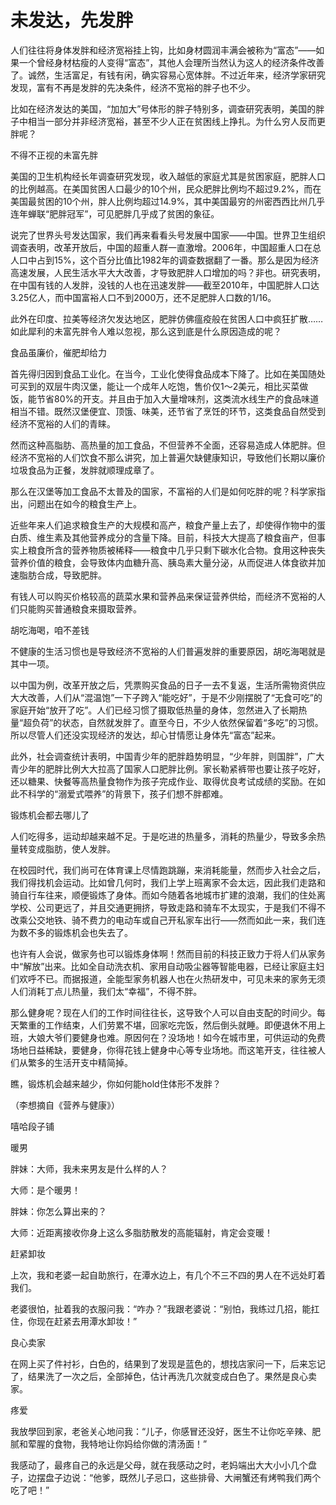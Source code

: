 # 未发达，先发胖

人们往往将身体发胖和经济宽裕挂上钩，比如身材圆润丰满会被称为“富态”——如果一个曾经身材枯瘦的人变得“富态”，其他人会理所当然认为这人的经济条件改善了。诚然，生活富足，有钱有闲，确实容易心宽体胖。不过近年来，经济学家研究发现，富有不再是发胖的先决条件，经济不宽裕的胖子也不少。 

比如在经济发达的美国，“加加大”号体形的胖子特别多，调查研究表明，美国的胖子中相当一部分并非经济宽裕，甚至不少人正在贫困线上挣扎。为什么穷人反而更胖呢？ 

不得不正视的未富先胖 

美国的卫生机构经长年调查研究发现，收入越低的家庭尤其是贫困家庭，肥胖人口的比例越高。在美国贫困人口最少的10个州，民众肥胖比例均不超过9.2%，而在美国最贫困的10个州，胖人比例均超过14.9%，其中美国最穷的州密西西比州几乎连年蝉联“肥胖冠军”，可见肥胖几乎成了贫困的象征。 

说完了世界头号发达国家，我们再来看看头号发展中国家——中国。世界卫生组织调查表明，改革开放后，中国的超重人群一直激增。2006年，中国超重人口在总人口中占到15%，这个百分比值比1982年的调查数据翻了一番。那么是因为经济高速发展，人民生活水平大大改善，才导致肥胖人口增加的吗？非也。研究表明，在中国有钱的人发胖，没钱的人也在迅速发胖——截至2010年，中国肥胖人口达3.25亿人，而中国富裕人口不到2000万，还不足肥胖人口数的1/16。 

此外在印度、拉美等经济欠发达地区，肥胖仿佛瘟疫般在贫困人口中疯狂扩散……如此犀利的未富先胖令人难以忽视，那么这到底是什么原因造成的呢？ 

食品虽廉价，催肥却给力 

首先得归因到食品工业化。在当今，工业化使得食品成本下降了。比如在美国随处可买到的双层牛肉汉堡，能让一个成年人吃饱，售价仅1～2美元，相比买菜做饭，能节省80%的开支。并且由于加入大量增味剂，这类流水线生产的食品味道相当不错。既然汉堡便宜、顶饿、味美，还节省了烹饪的环节，这类食品自然受到经济不宽裕的人们的青睐。 

然而这种高脂肪、高热量的加工食品，不但营养不全面，还容易造成人体肥胖。但经济不宽裕的人们饮食不那么讲究，加上普遍欠缺健康知识，导致他们长期以廉价垃圾食品为正餐，发胖就顺理成章了。 

那么在汉堡等加工食品不太普及的国家，不富裕的人们是如何吃胖的呢？科学家指出，问题出在如今的粮食生产上。 

近些年来人们追求粮食生产的大规模和高产，粮食产量上去了，却使得作物中的蛋白质、维生素及其他营养成分的含量下降。目前，科技大大提高了粮食亩产，但事实上粮食所含的营养物质被稀释——粮食中几乎只剩下碳水化合物。食用这种丧失营养价值的粮食，会导致体内血糖升高、胰岛素大量分泌，从而促进人体食欲并加速脂肪合成，导致肥胖。 

有钱人可以购买价格较高的蔬菜水果和营养品来保证营养供给，而经济不宽裕的人们只能购买普通粮食来摄取营养。 

胡吃海喝，咱不差钱 

不健康的生活习惯也是导致经济不宽裕的人们普遍发胖的重要原因，胡吃海喝就是其中一项。 

以中国为例，改革开放之后，凭票购买食品的日子一去不复返，生活所需物资供应大大改善，人们从“混温饱”一下子跨入“能吃好”，于是不少刚摆脱了“无食可吃”的家庭开始“放开了吃”。人们已经习惯了摄取低热量的身体，忽然进入了长期热量“超负荷”的状态，自然就发胖了。直至今日，不少人依然保留着“多吃”的习惯。所以尽管人们还没实现经济的发达，却心甘情愿让身体先“富态”起来。 

此外，社会调查统计表明，中国青少年的肥胖趋势明显，“少年胖，则国胖”，广大青少年的肥胖比例大大拉高了国家人口肥胖比例。家长勒紧裤带也要让孩子吃好，还以糖果、快餐等高热量食物作为孩子完成作业、取得优良考试成绩的奖励。在如此不科学的“溺爱式喂养”的背景下，孩子们想不胖都难。 

锻炼机会都去哪儿了 

人们吃得多，运动却越来越不足。于是吃进的热量多，消耗的热量少，导致多余热量转变成脂肪，使人发胖。 

在校园时代，我们尚可在体育课上尽情跑跳蹦，来消耗能量，然而步入社会之后，我们得找机会运动。比如曾几何时，我们上学上班离家不会太远，因此我们走路和骑自行车往来，顺便锻炼了身体。而如今随着各地城市扩建的浪潮，我们的住处离学校、公司更远了，并且交通更拥挤，导致走路和骑车不太现实，于是我们不得不改乘公交地铁、骑不费力的电动车或自己开私家车出行——然而如此一来，我们连为数不多的锻炼机会也失去了。 

也许有人会说，做家务也可以锻炼身体啊！然而目前的科技正致力于将人们从家务中“解放”出来。比如全自动洗衣机、家用自动吸尘器等智能电器，已经让家庭主妇们欢呼不已。而据报道，全能型家务机器人也在火热研发中，可见未来的家务无须人们消耗丁点儿热量，我们太“幸福”，不得不胖。 

那么健身呢？现在人们的工作时间往往长，这导致个人可以自由支配的时间少。每天繁重的工作结束，人们劳累不堪，回家吃完饭，然后倒头就睡。即便退休不用上班，大娘大爷们要健身也难。原因何在？没场地！如今在城市里，可供运动的免费场地日益稀缺，要健身，你得花钱上健身中心等专业场地。而这笔开支，往往被人们从繁多的生活开支中精简掉。 

瞧，锻炼机会越来越少，你如何能hold住体形不发胖？ 

（李想摘自《营养与健康》） 

嘻哈段子铺 

暖男 

胖妹：大师，我未来男友是什么样的人？ 

大师：是个暖男！ 

胖妹：你怎么算出来的？ 

大师：近距离接收你身上这么多脂肪散发的高能辐射，肯定会变暖！ 

赶紧卸妆 

上次，我和老婆一起自助旅行，在潭水边上，有几个不三不四的男人在不远处盯着我们。 

老婆很怕，扯着我的衣服问我：“咋办？”我跟老婆说：“别怕，我练过几招，能扛住，你现在赶紧去用潭水卸妆！” 

良心卖家 

在网上买了件衬衫，白色的，结果到了发现是蓝色的，想找店家问一下，后来忘记了，结果洗了一次之后，全部掉色，估计再洗几次就变成白色了。果然是良心卖家。 

疼爱 

我放學回到家，老爸关心地问我：“儿子，你感冒还没好，医生不让你吃辛辣、肥腻和荤腥的食物，我特地让你妈给你做的清汤面！” 

我感动了，最疼自己的永远是父母，就在我感动之时，老妈端出大大小小几个盘子，边摆盘子边说：“他爹，既然儿子忌口，这些排骨、大闸蟹还有烤鸭我们两个吃了吧！”
